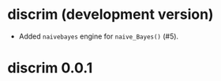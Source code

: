 # discrim (development version)

* Added `naivebayes` engine for `naive_Bayes()` (#5).

# discrim 0.0.1

